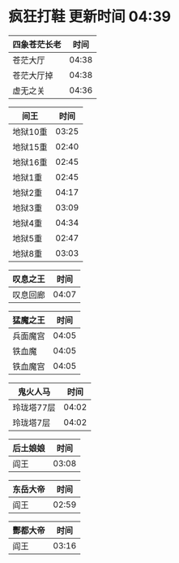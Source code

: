 # 疯狂打鞋 更新时间 04:39

| 四象苍茫长老   | 时间    |
|--------|-------|
| 苍茫大厅 | 04:38 |
| 苍茫大厅掉 | 04:38 |
| 虚无之关 | 04:36 |

| 间王   | 时间    |
|--------|-------|
| 地狱10重 | 03:25 |
| 地狱15重 | 02:40 |
| 地狱16重 | 02:45 |
| 地狱1重 | 02:45 |
| 地狱2重 | 04:17 |
| 地狱3重 | 03:09 |
| 地狱4重 | 04:34 |
| 地狱5重 | 02:47 |
| 地狱8重 | 03:03 |

| 叹息之王   | 时间    |
|--------|-------|
| 叹息回廊 | 04:07 |

| 猛魔之王   | 时间    |
|--------|-------|
| 兵面魔宫 | 04:05 |
| 铁血魔 | 04:05 |
| 铁血魔宫 | 04:05 |

| 鬼火人马   | 时间    |
|--------|-------|
| 玲珑塔77层 | 04:02 |
| 玲珑塔7层 | 04:02 |

| 后土娘娘   | 时间    |
|--------|-------|
| 阎王 | 03:08 |

| 东岳大帝   | 时间    |
|--------|-------|
| 阎王 | 02:59 |

| 酆都大帝   | 时间    |
|--------|-------|
| 阎王 | 03:16 |